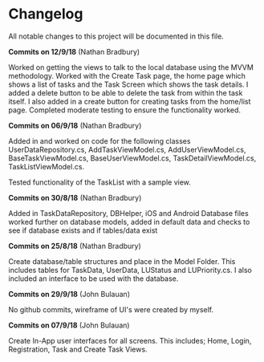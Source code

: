 # Changelog
All notable changes to this project will be documented in this file.

**Commits on 12/9/18** (Nathan Bradbury)

Worked on getting the views to talk to the local database using the MVVM methodology. Worked with the Create Task page, the home page which shows a list of tasks and the Task Screen which shows the task details. I added a delete button to be able to delete the task from within the task itself. I also added in a create button for creating tasks from the home/list page. Completed moderate testing to ensure the functionality worked.

**Commits on 06/9/18** (Nathan Bradbury)

Added in and worked on code for the following classes UserDataRepository.cs, AddTaskViewModel.cs, AddUserViewModel.cs, BaseTaskViewModel.cs, BaseUserViewModel.cs, TaskDetailViewModel.cs, TaskListViewModel.cs.

Tested functionality of the TaskList with a sample view.

**Commits on 30/8/18** (Nathan Bradbury)

Added in TaskDataRepository, DBHelper, iOS and Android Database files worked further on database models, added in default data and checks to see if database exists and if tables/data exist

**Commits on 25/8/18** (Nathan Bradbury)

Create database/table structures and place in the Model Folder. This includes tables for TaskData, UserData, LUStatus and LUPriority.cs. I also included an interface to be used with the database.

**Commits on 29/9/18** (John Bulauan)

No github commits, wireframe of UI's were created by myself.

**Commits on 07/9/18** (John Bulauan)

Create In-App user interfaces for all screens. This includes; Home, Login, Registration, Task and Create Task Views.

